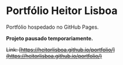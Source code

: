 # Portfólio Heitor Lisboa
Portfólio hospedado no GitHub Pages.

**Projeto pausado temporariamente.**

~~Link: [https://heitorlisboa.github.io/portfolio/](https://heitorlisboa.github.io/portfolio/)~~
